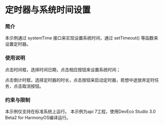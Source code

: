 # 定时器与系统时间设置

### 简介

本示例通过 systemTime 接口来实现设置系统时间，通过 setTimeout() 等函数来设置定时器。

### 使用说明

点击时间框，选择时间日期，点击相应按钮来设置系统时间；

点击倒计时框，选择定时器的时长，点击按钮来启动定时器，若想中途放弃定时任务，点击取消按钮。

### 约束与限制

本示例仅支持在标准系统上运行。
本示例为api 7工程，使用DevEco Studio 3.0 Beta2 for HarmonyOS编译运行。

